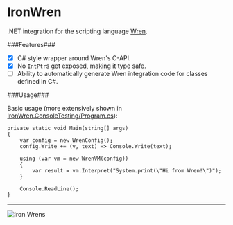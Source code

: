 IronWren
========

.NET integration for the scripting language [Wren](https://github.com/munificent/wren).

###Features###

- [x] C# style wrapper around Wren's C-API.
- [x] No `IntPtr`s get exposed, making it type safe.
- [ ] Ability to automatically generate Wren integration code for classes defined in C#.

###Usage###

Basic usage (more extensively shown in [IronWren.ConsoleTesting/Program.cs](https://github.com/Banane9/IronWren/blob/master/IronWren.ConsoleTesting/Program.cs)):

``` CSharp
private static void Main(string[] args)
{
    var config = new WrenConfig();
    config.Write += (v, text) => Console.Write(text);
    
    using (var vm = new WrenVM(config))
    {
        var result = vm.Interpret("System.print(\"Hi from Wren!\")");
    }
    
    Console.ReadLine();
}
```

-------------------------------------------------------------------------------------------------------------------------------

![Iron Wrens](http://www.gardens2you.co.uk/4579-thickbox_default/cast-iron-hanging-heart-garden-bird-feeder-wren-bird-ornament-set.jpg)
